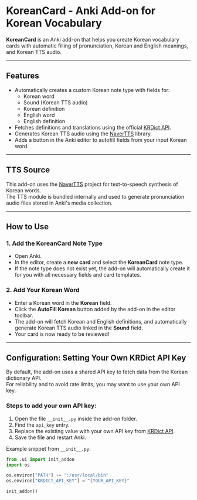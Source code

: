 # KoreanCard - Anki Add-on for Korean Vocabulary

**KoreanCard** is an Anki add-on that helps you create Korean vocabulary cards with automatic filling of pronunciation, Korean and English meanings, and Korean TTS audio.

---

## Features

- Automatically creates a custom Korean note type with fields for:
  - Korean word
  - Sound (Korean TTS audio)
  - Korean definition
  - English word
  - English definition
- Fetches definitions and translations using the official [KRDict API](https://krdict.korean.go.kr).
- Generates Korean TTS audio using the [NaverTTS](https://github.com/scottgigante/NaverTTS/tree/3f8507ec3dfc832d252d191981ec84bf01c1da13) library.
- Adds a button in the Anki editor to autofill fields from your input Korean word.

---

## TTS Source

This add-on uses the [NaverTTS](https://github.com/scottgigante/NaverTTS/tree/3f8507ec3dfc832d252d191981ec84bf01c1da13) project for text-to-speech synthesis of Korean words.  
The TTS module is bundled internally and used to generate pronunciation audio files stored in Anki's media collection.

---

## How to Use

### 1. Add the KoreanCard Note Type

- Open Anki.
- In the editor, create a **new card** and select the **KoreanCard** note type.
- If the note type does not exist yet, the add-on will automatically create it for you with all necessary fields and card templates.

### 2. Add Your Korean Word

- Enter a Korean word in the **Korean** field.
- Click the **AutoFill Korean** button added by the add-on in the editor toolbar.
- The add-on will fetch Korean and English definitions, and automatically generate Korean TTS audio linked in the **Sound** field.
- Your card is now ready to be reviewed!

---

## Configuration: Setting Your Own KRDict API Key

By default, the add-on uses a shared API key to fetch data from the Korean dictionary API.  
For reliability and to avoid rate limits, you may want to use your own API key.

### Steps to add your own API key:

1. Open the file `__init__.py` inside the add-on folder.
2. Find the `api_key` entry.
3. Replace the existing value with your own API key from [KRDict API](https://krdict.korean.go.kr/).
4. Save the file and restart Anki.

Example snippet from `__init__.py`:

```python
from .ui import init_addon
import os

os.environ["PATH"] += ":/usr/local/bin"
os.environ["KRDICT_API_KEY"] = "{YOUR_API_KEY}"

init_addon()

